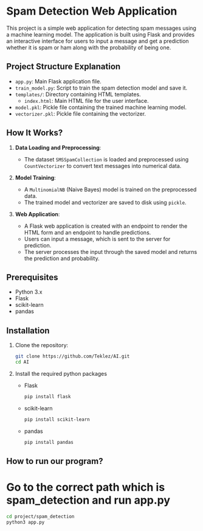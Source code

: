 # Spam Detection Web Application

This project is a simple web application for detecting spam messages using a machine learning model. The application is built using Flask and provides an interactive interface for users to input a message and get a prediction whether it is spam or ham along with the probability of being one.

## Project Structure Explanation

- `app.py`: Main Flask application file.
- `train_model.py`: Script to train the spam detection model and save it.
- `templates/`: Directory containing HTML templates.
  - `index.html`: Main HTML file for the user interface.
- `model.pkl`: Pickle file containing the trained machine learning model.
- `vectorizer.pkl`: Pickle file containing the vectorizer.

## How It Works?

1. **Data Loading and Preprocessing**:
   - The dataset `SMSSpamCollection` is loaded and preprocessed using `CountVectorizer` to convert text messages into numerical data.

2. **Model Training**:
   - A `MultinomialNB` (Naive Bayes) model is trained on the preprocessed data.
   - The trained model and vectorizer are saved to disk using `pickle`.

3. **Web Application**:
   - A Flask web application is created with an endpoint to render the HTML form and an endpoint to handle predictions.
   - Users can input a message, which is sent to the server for prediction.
   - The server processes the input through the saved model and returns the prediction and probability.

## Prerequisites

- Python 3.x
- Flask
- scikit-learn
- pandas

## Installation

1. Clone the repository:
   ```bash
   git clone https://github.com/Teklez/AI.git
   cd AI
2. Install the required python packages

    - Flask
        ```bash
        pip install flask 

    - scikit-learn
        ```bash
        pip install scikit-learn
    - pandas
        ```bash
        pip install pandas

## How to run our program?

# Go to the correct path which is spam_detection and run app.py

```bash
cd project/spam_detection
python3 app.py

